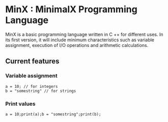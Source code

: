 # MinX : MinimalX Programming Language

MinX is a basic programming language written in C ++ for different uses. In its first version, it will include minimum characteristics such as variable assignment, execution of I/O operations and arithmetic calculations.

## Current features

### Variable assignment

```
a = 10; // for integers
b = "somestring" // for strings
```

### Print values

```
a = 10;print(a);b = "somestring";print(b);
```
